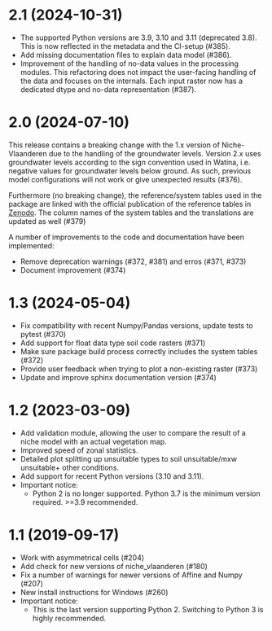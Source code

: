 
# 2.1 (2024-10-31)

* The supported Python versions are 3.9, 3.10 and 3.11 (deprecated 3.8). This is now
  reflected in the metadata and the CI-setup (#385).
* Add missing documentation files to explain data model (#386).
* Improvement of the handling of no-data values in the processing modules. This refactoring
  does not impact the user-facing handling of the data and focuses on the internals. Each
  input raster now has a dedicated dtype and no-data representation (#387).


# 2.0 (2024-07-10)

This release contains a breaking change with the 1.x version of Niche-Vlaanderen due to
the handling of the groundwater levels. Version 2.x uses groundwater levels according 
to the sign convention used in Watina, i.e. negative values for groundwater levels 
below ground. As such, previous model configurations will not work or give unexpected
results (#376).

Furthermore (no breaking change), the reference/system tables used in the package are 
linked with the official publication of the reference tables in 
[Zenodo](https://zenodo.org/doi/10.5281/zenodo.10417821). The column names of the
system tables and the translations are updated as well (#379)

A number of improvements to the code and documentation have been implemented: 
 
* Remove deprecation warnings (#372, #381) and erros (#371, #373)
* Document improvement (#374)

# 1.3 (2024-05-04)


* Fix compatibility with recent Numpy/Pandas versions, update tests to pytest (#370)
* Add support for float data type soil code rasters (#371)
* Make sure package build process correctly includes the system tables (#372)
* Provide user feedback when trying to plot a non-existing raster (#373) 
* Update and improve sphinx documentation version (#374)

# 1.2 (2023-03-09)

* Add validation module, allowing the user to compare the result of a niche model with an actual vegetation map.
* Improved speed of zonal statistics.
* Detailed plot splitting up unsuitable types to soil unsuitable/mxw unsuitable+ other conditions.
* Add support for recent Python versions (3.10 and 3.11).
* Important notice:
  * Python 2 is no longer supported. Python 3.7 is the minimum version required. >=3.9 recommended.

# 1.1 (2019-09-17)

* Work with asymmetrical cells (#204)
* Add check for new versions of niche_vlaanderen (#180)
* Fix a number of warnings for newer versions of Affine and Numpy (#207)
* New install instructions for Windows (#260)
* Important notice: 
  * This is the last version supporting Python 2. Switching to Python 3 is highly recommended.

